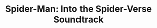 ---
title: "Spider-Man: Into the Spider-Verse Soundtrack"
artist: Various Artists
site: Youtube
source-url: https://www.youtube.com/watch?v=m9G3NiD10YE
source: m9G3NiD10YE
---